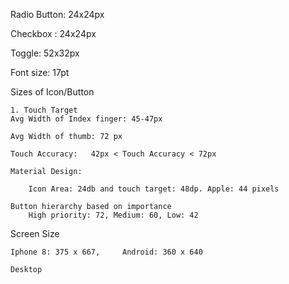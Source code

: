Radio Button: 24x24px

Checkbox : 24x24px

Toggle: 52x32px

Font size: 17pt


Sizes of Icon/Button

    1. Touch Target
    Avg Width of Index finger: 45-47px

    Avg Width of thumb: 72 px

    Touch Accuracy:   42px < Touch Accuracy < 72px

    Material Design:  

        Icon Area: 24db and touch target: 48dp. Apple: 44 pixels

    Button hierarchy based on importance
        High priority: 72, Medium: 60, Low: 42

Screen Size

    Iphone 8: 375 x 667,     Android: 360 x 640

    Desktop

